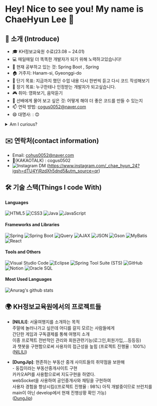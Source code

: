 # Hey! Nice to see you! My name is ChaeHyun Lee 👋
## 🙌 소개 (Introduce)
- 🎓 KH정보교육원 수료(23.08 ~ 24.01)
- 💻 매일매일 더 똑똑한 개발자가 되기 위해 노력하고있습니다!  
- 🌱 현재 공부하고 있는 것: Spring Boot , Spring
- 🏠 거주지: Hanam-si, Gyeonggi-do
- 🎯 단기 목표: 지금까지 했던 수업 내용 다시 한번씩 듣고 다시 코드 작성해보기
- 🌟 장기 목표: 누구한테나 인정받는 개발자가 되고싶습니다.
- 🎮 취미: 영화보기, 음악듣기
- 💬 선배에게 물어 보고 싶은 것: 어떻게 해야 더 좋은 코드를 만들 수 있는지
- 📫 연락 방법: cogus0052@naver.com
- 😄 대명사: : 😊
<details>
  <summary>Am I curious?</summary>
  <br>
  Here is where you can put your introduction or any other information you want to show when someone clicks on the summary.
</details>
  


## ✉️ 연락처(contact information)
- Email: cohus0052@naver.com
- 💬(KAKAOTALK) : cogus0502
- ![Instagram DM](https://img.shields.io/badge/Instagram-DM-blue?style=flat&logo=instagram&logoColor=white) (https://www.instagram.com/_chae_hyun_24?igsh=dTU4YjRzdXh5dnd5&utm_source=qr)
  
## 🛠 기술 스택(Things I code With)

#### Languages
![HTML5](https://img.shields.io/badge/-HTML5-%23E34F26?style=flat&logo=html5&logoColor=white)
![CSS3](https://img.shields.io/badge/-CSS3-%231572B6?style=flat&logo=css3&logoColor=white)
![Java](https://img.shields.io/badge/-Java-%23ED8B00?style=flat&logo=java&logoColor=white)
![JavaScript](https://img.shields.io/badge/-JavaScript-%23F7DF1E?style=flat&logo=javascript&logoColor=black)

#### Frameworks and Libraries
![Spring](https://img.shields.io/badge/-Spring-%236DB33F?style=flat&logo=spring&logoColor=white)
![Spring Boot](https://img.shields.io/badge/Spring_Boot-6DB33F?style=flat&logo=spring-boot&logoColor=white)
![jQuery](https://img.shields.io/badge/-jQuery-%230769AD?style=flat&logo=jquery&logoColor=white)
![AJAX](https://img.shields.io/badge/-AJAX-%23404D59?style=flat)
![JSON](https://img.shields.io/badge/-JSON-%23000000?style=flat&logo=json&logoColor=white)
![Gson](https://img.shields.io/badge/-Gson-%23758A93?style=flat)
![MyBatis](https://img.shields.io/badge/-MyBatis-%23E34F26?style=flat)
![React](https://img.shields.io/badge/-React-%2361DAFB?style=flat&logo=react&logoColor=black)

#### Tools and Others
![Visual Studio Code](https://img.shields.io/badge/-VS%20Code-%23007ACC?style=flat&logo=visual-studio-code&logoColor=white)
![Eclipse](https://img.shields.io/badge/-Eclipse-%232C2255?style=flat&logo=eclipse-ide&logoColor=white)
![Spring Tool Suite (STS)](https://img.shields.io/badge/-Spring%20Tool%20Suite-%236DB33F?style=flat&logo=spring&logoColor=white)
![GitHub](https://img.shields.io/badge/-GitHub-%23181717?style=flat&logo=github&logoColor=white)
![Notion](https://img.shields.io/badge/-Notion-%23000000?style=flat&logo=notion&logoColor=white)
![Oracle SQL](https://img.shields.io/badge/-Oracle%20SQL-%23F80000?style=flat&logo=oracle&logoColor=white)

#### Most Used Languages
![Anurag's github stats](https://github-readme-stats.vercel.app/api?username=JaeHyeok718&show_icons=true&theme=tokyonight)





## 🌍 KH정보교육원에서의 프로젝트들

- **[NILILI]**: 서울여행지를 소개하는 목적  
주말에 놀러나가고 싶은데 어디를 갈지 모르는 사람들에게  
간단한 게임과 구독결제를 통해 여행지 소개   
이중 프로젝트 전반적인 관리와 회원관련기능(로그인,회원가입,...등등등)  
과 챗봇을 구현함으로써 사용자의 접근성을 높힘 (프로젝트 진행율 : 100%)  
 ([NILILI](https://github.com/JaeHyeok718/SemiProject))

- **[DungJip]**: 현존하는 부동산 중개 사이트들의 취약점을 보완해  
          -       둥집이라는 부동산중개사이트 구현  
                  카카오API를 사용함으로써 지도구현을 하였다.  
                  webSocket을 사용하여 공인중개사와 채팅을 구현하여  
                  사용자 경험을 향상시킴((프로젝트 진행율 : 98%) 아직 개발중이므로 브런치를 main이 아닌 develop에서 현재 진행상황 확인 가능)  
              ([DungJip](https://github.com/JaeHyeok718/DungJip))
